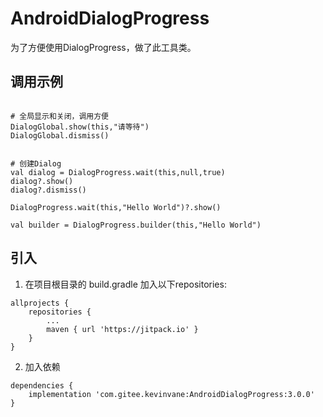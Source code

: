 # AndroidDialogProgress


为了方便使用DialogProgress，做了此工具类。

## 调用示例
```

# 全局显示和关闭，调用方便
DialogGlobal.show(this,"请等待")
DialogGlobal.dismiss()


# 创建Dialog
val dialog = DialogProgress.wait(this,null,true)
dialog?.show()
dialog?.dismiss()

DialogProgress.wait(this,"Hello World")?.show()

val builder = DialogProgress.builder(this,"Hello World")

```

## 引入
1. 在项目根目录的 build.gradle 加入以下repositories:
```
allprojects {
    repositories {
        ...
        maven { url 'https://jitpack.io' }
    }
}
```
2. 加入依赖
```
dependencies {
    implementation 'com.gitee.kevinvane:AndroidDialogProgress:3.0.0'
}
```